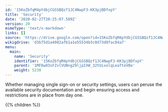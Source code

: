 ```yaml
---
id: '15KoZbfqM4pYdbjCGSSBQzf1JC4NwpF3-KK3pjBDfxpY'
title: 'Security'
date: '2020-02-27T20:25:07.589Z'
version: 20
mimeType: 'text/x-markdown'
links: []
source: 'https://drive.google.com/open?id=15KoZbfqM4pYdbjCGSSBQzf1JC4NwpF3-KK3pjBDfxpY'
wikigdrive: 'd3b75d1a4082afb1a1e55534b3c0d73d8fac84a7'
menu:
  main:
    name: 'Security'
    identifier: '15KoZbfqM4pYdbjCGSSBQzf1JC4NwpF3-KK3pjBDfxpY'
    parent: '1MF8wO3sFZvlVUNng29ljpIXW_32tUixolqLeaTteVBo'
    weight: 5230
---
```





Whether managing single sign-on or security settings, users can peruse the available security documentation and begin ensuring access and restrictions are in place from day one.



{{% children %}}




